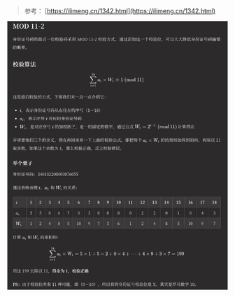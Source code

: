 > 参考：
> [https://ilimeng.cn/1342.html](https://ilimeng.cn/1342.html)

![image.png](../../images/164502361f4a54643694bc35231febd9.png)

